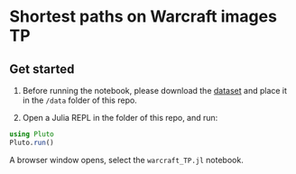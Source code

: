 # Shortest paths on Warcraft images TP

## Get started

1) Before running the notebook, please download the [dataset](http://cermics.enpc.fr/~bouvierl/warcraft_TP/data.zip) and place it in the 
`/data` folder of this repo.

2) Open a Julia REPL in the folder of this repo, and run:

```julia
using Pluto
Pluto.run()
```
A browser window opens, select the `warcraft_TP.jl` notebook.